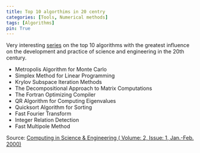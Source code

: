 ```yaml
---
title: Top 10 algorthims in 20 centry
categories: [Tools, Numerical methods]
tags: [Algorithms]
pin: True
---
```


Very interesting [series](https://www.cs.fsu.edu/~lacher/courses/COT4401/notes/cise_v2_i1/index.html) on the top 10 algorithms with the greatest influence on the development and practice of science and engineering in the 20th century.

 - Metropolis Algorithm for Monte Carlo
 - Simplex Method for Linear Programming
 - Krylov Subspace Iteration Methods
 - The Decompositional Approach to Matrix Computations
 - The Fortran Optimizing Compiler
 - QR Algorithm for Computing Eigenvalues
 - Quicksort Algorithm for Sorting
 - Fast Fourier Transform
 - Integer Relation Detection
 - Fast Multipole Method

Source: [Computing in Science & Engineering ( Volume: 2, Issue: 1, Jan.-Feb. 2000)](https://doi.org/10.1109/MCISE.2000.814652)

